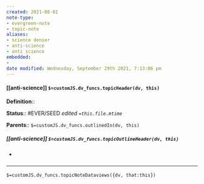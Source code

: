 ```yaml
---
created: 2021-08-01
note-type:
- evergreen-note
- topic-note
aliases:
- science denier
- anti-science
- anti science
embedded:
-
date modified: Wednesday, September 29th 2021, 7:13:06 pm
---
```


#### [[anti-science]] `$=customJS.dv_funcs.topicHeader(dv, this)`

**Definition**::

**Status**::  #EVER/SEED
*edited `=this.file.mtime`*

**Parents**:: 
`$=customJS.dv_funcs.outlinedIn(dv, this)`

##### [[anti-science]] `$=customJS.dv_funcs.topicOutlineHeader(dv, this)`

-

### <hr class="dataviews"/>

`$=customJS.dv_funcs.topicNoteDataviews({dv, that:this})`

